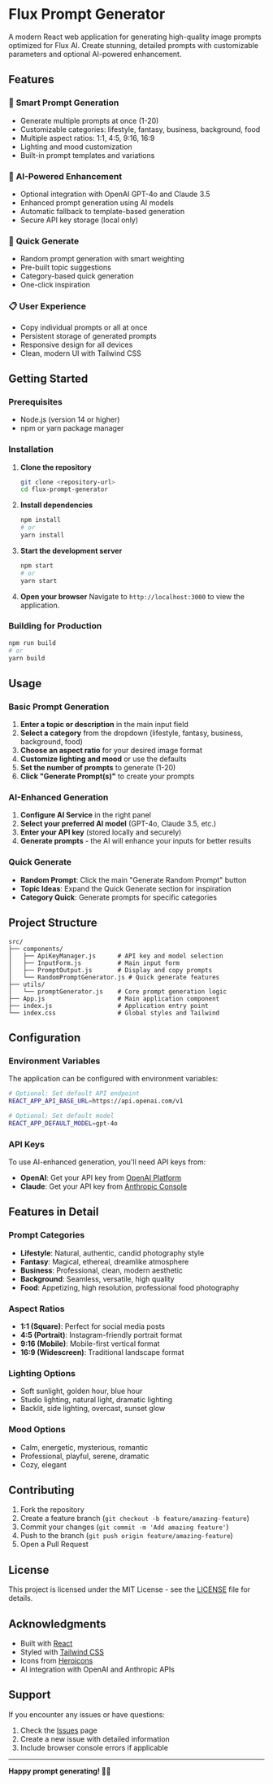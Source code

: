 # Flux Prompt Generator

A modern React web application for generating high-quality image prompts optimized for Flux AI. Create stunning, detailed prompts with customizable parameters and optional AI-powered enhancement.

## Features

### 🎨 **Smart Prompt Generation**
- Generate multiple prompts at once (1-20)
- Customizable categories: lifestyle, fantasy, business, background, food
- Multiple aspect ratios: 1:1, 4:5, 9:16, 16:9
- Lighting and mood customization
- Built-in prompt templates and variations

### 🤖 **AI-Powered Enhancement**
- Optional integration with OpenAI GPT-4o and Claude 3.5
- Enhanced prompt generation using AI models
- Automatic fallback to template-based generation
- Secure API key storage (local only)

### 🎯 **Quick Generate**
- Random prompt generation with smart weighting
- Pre-built topic suggestions
- Category-based quick generation
- One-click inspiration

### 📋 **User Experience**
- Copy individual prompts or all at once
- Persistent storage of generated prompts
- Responsive design for all devices
- Clean, modern UI with Tailwind CSS

## Getting Started

### Prerequisites
- Node.js (version 14 or higher)
- npm or yarn package manager

### Installation

1. **Clone the repository**
   ```bash
   git clone <repository-url>
   cd flux-prompt-generator
   ```

2. **Install dependencies**
   ```bash
   npm install
   # or
   yarn install
   ```

3. **Start the development server**
   ```bash
   npm start
   # or
   yarn start
   ```

4. **Open your browser**
   Navigate to `http://localhost:3000` to view the application.

### Building for Production

```bash
npm run build
# or
yarn build
```

## Usage

### Basic Prompt Generation

1. **Enter a topic or description** in the main input field
2. **Select a category** from the dropdown (lifestyle, fantasy, business, background, food)
3. **Choose an aspect ratio** for your desired image format
4. **Customize lighting and mood** or use the defaults
5. **Set the number of prompts** to generate (1-20)
6. **Click "Generate Prompt(s)"** to create your prompts

### AI-Enhanced Generation

1. **Configure AI Service** in the right panel
2. **Select your preferred AI model** (GPT-4o, Claude 3.5, etc.)
3. **Enter your API key** (stored locally and securely)
4. **Generate prompts** - the AI will enhance your inputs for better results

### Quick Generate

- **Random Prompt**: Click the main "Generate Random Prompt" button
- **Topic Ideas**: Expand the Quick Generate section for inspiration
- **Category Quick**: Generate prompts for specific categories

## Project Structure

```
src/
├── components/
│   ├── ApiKeyManager.js      # API key and model selection
│   ├── InputForm.js          # Main input form
│   ├── PromptOutput.js       # Display and copy prompts
│   └── RandomPromptGenerator.js # Quick generate features
├── utils/
│   └── promptGenerator.js    # Core prompt generation logic
├── App.js                    # Main application component
├── index.js                  # Application entry point
└── index.css                 # Global styles and Tailwind
```

## Configuration

### Environment Variables

The application can be configured with environment variables:

```bash
# Optional: Set default API endpoint
REACT_APP_API_BASE_URL=https://api.openai.com/v1

# Optional: Set default model
REACT_APP_DEFAULT_MODEL=gpt-4o
```

### API Keys

To use AI-enhanced generation, you'll need API keys from:

- **OpenAI**: Get your API key from [OpenAI Platform](https://platform.openai.com/api-keys)
- **Claude**: Get your API key from [Anthropic Console](https://console.anthropic.com/)

## Features in Detail

### Prompt Categories

- **Lifestyle**: Natural, authentic, candid photography style
- **Fantasy**: Magical, ethereal, dreamlike atmosphere
- **Business**: Professional, clean, modern aesthetic
- **Background**: Seamless, versatile, high quality
- **Food**: Appetizing, high resolution, professional food photography

### Aspect Ratios

- **1:1 (Square)**: Perfect for social media posts
- **4:5 (Portrait)**: Instagram-friendly portrait format
- **9:16 (Mobile)**: Mobile-first vertical format
- **16:9 (Widescreen)**: Traditional landscape format

### Lighting Options

- Soft sunlight, golden hour, blue hour
- Studio lighting, natural light, dramatic lighting
- Backlit, side lighting, overcast, sunset glow

### Mood Options

- Calm, energetic, mysterious, romantic
- Professional, playful, serene, dramatic
- Cozy, elegant

## Contributing

1. Fork the repository
2. Create a feature branch (`git checkout -b feature/amazing-feature`)
3. Commit your changes (`git commit -m 'Add amazing feature'`)
4. Push to the branch (`git push origin feature/amazing-feature`)
5. Open a Pull Request

## License

This project is licensed under the MIT License - see the [LICENSE](LICENSE) file for details.

## Acknowledgments

- Built with [React](https://reactjs.org/)
- Styled with [Tailwind CSS](https://tailwindcss.com/)
- Icons from [Heroicons](https://heroicons.com/)
- AI integration with OpenAI and Anthropic APIs

## Support

If you encounter any issues or have questions:

1. Check the [Issues](https://github.com/your-repo/issues) page
2. Create a new issue with detailed information
3. Include browser console errors if applicable

---

**Happy prompt generating! 🎨✨** 